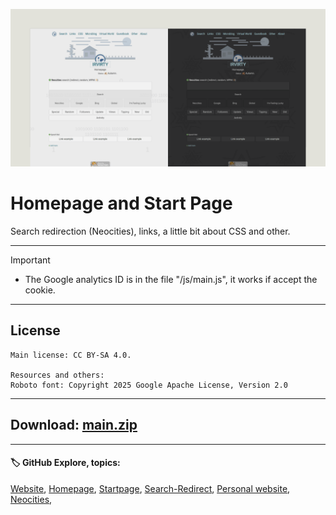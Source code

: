 ![banner](/img/github-banner-settings.png)  
  
# Homepage and Start Page

Search redirection (Neocities), links, a little bit about CSS and other.
  
---
   
> [!IMPORTANT]
> - The Google analytics ID is in the file "/js/main.js", it works if accept the cookie.  
  
---
  
## License  
```
Main license: CC BY-SA 4.0.

Resources and others:
Roboto font: Copyright 2025 Google Apache License, Version 2.0
```

---  

## Download:  [main.zip](https://github.com/irvirty/irvirty.neocities.org/archive/refs/heads/main.zip)

---
   
#### 🏷️ GitHub Explore, topics:  
[Website](https://github.com/topics/website?s=updated),
[Homepage](https://github.com/topics/homepage?s=updated),
[Startpage](https://github.com/topics/startpage?s=updated),
[Search-Redirect](https://github.com/topics/search-redirect?s=updated),
[Personal website](https://github.com/topics/personal-website?s=updated),
[Neocities](https://github.com/topics/neocities?s=updated),



